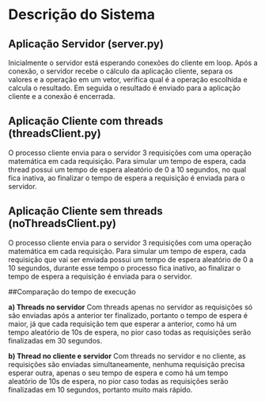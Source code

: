 # Descrição do Sistema

## Aplicação Servidor (server.py)
Inicialmente o servidor está esperando conexões do cliente em loop. Após a conexão, o servidor recebe o cálculo da aplicação cliente, separa os valores e a operação em um vetor, verifica qual é a operação escolhida e calcula o resultado. Em seguida o resultado é enviado para a aplicação cliente e a conexão é encerrada.

## Aplicação Cliente com threads (threadsClient.py)
O processo cliente envia para o servidor 3 requisições com uma operação matemática em cada requisição. Para simular um tempo de espera, cada thread possui um tempo de espera aleatório de 0 a 10 segundos, no qual fica inativa, ao finalizar o tempo de espera a requisição é enviada para o servidor.

## Aplicação Cliente sem threads (noThreadsClient.py)
O processo cliente envia para o servidor 3 requisições com uma operação matemática em cada requisição. Para simular um tempo de espera, cada requisição que vai ser enviada possui um tempo de espera aleatório de 0 a 10 segundos, durante esse tempo o processo fica inativo, ao finalizar o tempo de espera a requisição é enviada para o servidor.

##Comparação do tempo de execução

**a) Threads no servidor**
Com threads apenas no servidor as requisições só são enviadas após a anterior ter finalizado, portanto o tempo de espera é maior, já que cada requisição tem que esperar a anterior, como há um tempo aleatório de 10s de espera, no pior caso todas as requisições serão finalizadas em 30 segundos.

**b) Thread no cliente e servidor**
Com threads no servidor e no cliente, as requisições são enviadas simultaneamente, nenhuma requisição precisa esperar outra, apenas o seu tempo de espera e como há um tempo aleatório de 10s de espera, no pior caso todas as requisições serão finalizadas em 10 segundos, portanto muito mais rápido.

